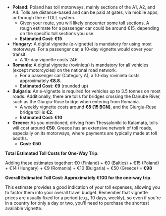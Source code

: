 
* **Poland:** Poland has toll motorways, mainly sections of the A1, A2, and A4. Tolls are distance-based and can be paid at gates, via mobile apps, or through the e-TOLL system.
    * Given your route, you will likely encounter some toll sections. A rough estimate for a passenger car could be around €15, depending on the specific toll sections you use.
    * **Estimated Cost: €15**
* **Hungary:** A digital vignette (e-vignette) is mandatory for using most motorways. For a passenger car, a 10-day vignette would cover your transit.
    * A 10-day vignette costs 24€
* **Romania:** A digital vignette (rovinieta) is mandatory for all vehicles (except motorcycles) on the national road network.
    * For a passenger car (Category A), a 10-day rovinieta costs approximately **€8.8**.
    * **Estimated Cost: €9** (rounded up)
* **Bulgaria:** An e-vignette is required for vehicles up to 3.5 tonnes on most roads. Additionally, there are tolls for bridges crossing the Danube River, such as the Giurgiu-Ruse bridge when entering from Romania.
    * A weekly vignette costs around **€8 (15 BGN)**, and the Giurgiu-Ruse bridge toll is **€2**.
    * **Estimated Cost: €10**
* **Greece:** As you mentioned, driving from Thessaloniki to Kalamata, tolls will cost around **€50**. Greece has an extensive network of toll roads, especially on its motorways, where payments are typically made at toll booths.
    * **Cost: €50**

**Total Estimated Toll Costs for One-Way Trip:**

Adding these estimates together:
€0 (Finland) + €0 (Baltics) + €15 (Poland) + €14 (Hungary) + €9 (Romania) + €10 (Bulgaria) + €50 (Greece) = **€98**

**Overall Estimated Toll Cost: Approximately €100 for the one-way trip.**

This estimate provides a good indication of your toll expenses, allowing you to factor them into your overall travel budget. Remember that vignette prices are usually fixed for a period (e.g., 10 days, weekly), so even if you're in a country for only a day or two, you'll need to purchase the shortest available vignette.